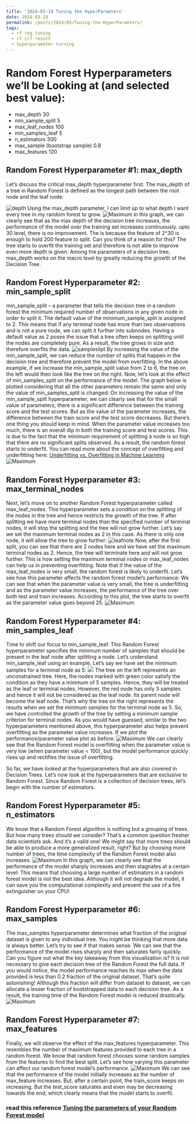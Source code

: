 ```yaml
---
title: '2024-03-19 Tuning the HyperParamters'
date: 2024-03-19
permalink: /posts/2024/03/Tuning-the-HyperParamters/
tags:
  - rf reg tuning
  - rf clf result
  - hyperparameter turning 
---
```


# Random Forest Hyperparameters we’ll be Looking at (and selected best value):
- max_depth  30
- min_sample_split 5
- max_leaf_nodes 100
- min_samples_leaf 5
- n_estimators 300
- max_sample (bootstrap sample) 0.8
- max_features 120

  
## Random Forest Hyperparameter #1: max_depth
Let’s discuss the critical max_depth hyperparameter first. The max_depth of a tree in Random Forest is defined as the longest path between the root node and the leaf node:

![depth](https://raw.githubusercontent.com/cliffordhu/cliffordhu.github.io/master/_posts/depth.png)
Using the max_depth parameter, I can limit up to what depth I want every tree in my random forest to grow.
![Maximum](https://raw.githubusercontent.com/cliffordhu/cliffordhu.github.io/master/_posts/Image-30-19-24/MaximumDepth.png)
in this graph, we can clearly see that as the max depth of the decision tree increases, the performance of the model over the training set increases continuously. upto 30 level, there is no improvement. The is because the feature of 2^30 is enough to hold 200 feature to split. 
Can you think of a reason for this? The tree starts to overfit the training set and therefore is not able to improve even more depth is given. 
Among the parameters of a decision tree, max_depth works on the macro level by greatly reducing the growth of the Decision Tree.

## Random Forest Hyperparameter #2: min_sample_split
min_sample_split – a parameter that tells the decision tree in a random forest the minimum required number of observations in any given node in order to split it.
The default value of the minimum_sample_split is assigned to 2. This means that if any terminal node has more than two observations and is not a pure node, we can split it further into subnodes.
Having a default value as 2 poses the issue that a tree often keeps on splitting until the nodes are completely pure. As a result, the tree grows in size and therefore overfits the data.
![sampleslipt](https://raw.githubusercontent.com/cliffordhu/cliffordhu.github.io/master/_posts/Image-30-19-24/split.webp)
By increasing the value of the min_sample_split, we can reduce the number of splits that happen in the decision tree and therefore prevent the model from overfitting. In the above example, if we increase the min_sample_split value from 2 to 6, the tree on the left would then look like the tree on the right.
Now, let’s look at the effect of min_samples_split on the performance of the model. The graph below is plotted considering that all the other parameters remain the same and only the value of min_samples_split is changed:
On increasing the value of the min_sample_split hyperparameter, we can clearly see that for the small value of parameters, there is a significant difference between the training score and the test scores. But as the value of the parameter increases, the difference between the train score and the test score decreases.
But there’s one thing you should keep in mind. When the parameter value increases too much, there is an overall dip in both the training score and test scores. This is due to the fact that the minimum requirement of splitting a node is so high that there are no significant splits observed. As a result, the random forest starts to underfit.
You can read more about the concept of overfitting and underfitting here:
[Underfitting vs. Overfitting in Machine Learning](https://www.analyticsvidhya.com/blog/2020/02/underfitting-overfitting-best-fitting-machine-learning/?utm_source=blog&utm_medium=beginners-guide-random-forest-hyperparameter-tuning)
![Maximum](https://raw.githubusercontent.com/cliffordhu/cliffordhu.github.io/master/_posts/Image-30-19-24/MinimumSampleSplit.png)

## Random Forest Hyperparameter #3: max_terminal_nodes
Next, let’s move on to another Random Forest hyperparameter called max_leaf_nodes. This hyperparameter sets a condition on the splitting of the nodes in the tree and hence restricts the growth of the tree. If after splitting we have more terminal nodes than the specified number of terminal nodes, it will stop the splitting and the tree will not grow further.
Let’s say we set the maximum terminal nodes as 2 in this case. As there is only one node, it will allow the tree to grow further:
![leafnote](https://raw.githubusercontent.com/cliffordhu/cliffordhu.github.io/master/_posts/Image-30-19-24/leafnode.webp)
Now, after the first split, you can see that there are 2 nodes here and we have set the maximum terminal nodes as 2. Hence, the tree will terminate here and will not grow further. This is how setting the maximum terminal nodes or max_leaf_nodes can help us in preventing overfitting.
Note that if the value of the max_leaf_nodes is very small, the random forest is likely to underfit. Let’s see how this parameter affects the random forest model’s performance:
We can see that when the parameter value is very small, the tree is underfitting and as the parameter value increases, the performance of the tree over both test and train increases. According to this plot, the tree starts to overfit as the parameter value goes beyond 25.
![Maximum](https://raw.githubusercontent.com/cliffordhu/cliffordhu.github.io/master/_posts/Image-30-19-24/max_leaf_nodes.png)

## Random Forest Hyperparameter #4: min_samples_leaf
Time to shift our focus to min_sample_leaf. This Random Forest hyperparameter specifies the minimum number of samples that should be present in the leaf node after splitting a node.
Let’s understand min_sample_leaf using an example. Let’s say we have set the minimum samples for a terminal node as 5:
![](https://raw.githubusercontent.com/cliffordhu/cliffordhu.github.io/master/_posts/Image-30-19-24/minsampleleaf.webp)
The tree on the left represents an unconstrained tree. Here, the nodes marked with green color satisfy the condition as they have a minimum of 5 samples. Hence, they will be treated as the leaf or terminal nodes.
However, the red node has only 3 samples and hence it will not be considered as the leaf node. Its parent node will become the leaf node. That’s why the tree on the right represents the results when we set the minimum samples for the terminal node as 5.
So, we have controlled the growth of the tree by setting a minimum sample criterion for terminal nodes. As you would have guessed, similar to the two hyperparameters mentioned above, this hyperparameter also helps prevent overfitting as the parameter value increases.
If we plot the performance/parameter value plot as before:
![Maximum](https://raw.githubusercontent.com/cliffordhu/cliffordhu.github.io/master/_posts/Image-30-19-24/MinimumSampleLeaf.png)
We can clearly see that the Random Forest model is overfitting when the parameter value is very low (when parameter value < 100), but the model performance quickly rises up and rectifies the issue of overfitting.

So far, we have looked at the hyperparameters that are also covered in Decision Trees. Let’s now look at the hyperparameters that are exclusive to Random Forest. Since Random Forest is a collection of decision trees, let’s begin with the number of estimators.

## Random Forest Hyperparameter #5: n_estimators
We know that a Random Forest algorithm is nothing but a grouping of trees. But how many trees should we consider? That’s a common question fresher data scientists ask. And it’s a valid one!
We might say that more trees should be able to produce a more generalized result, right? But by choosing more number of trees, the time complexity of the Random Forest model also increases.
![Maximum](https://raw.githubusercontent.com/cliffordhu/cliffordhu.github.io/master/_posts/Image-30-19-24/Nestimator.png)
In this graph, we can clearly see that the performance of the model sharply increases and then stagnates at a certain level:
This means that choosing a large number of estimators in a random forest model is not the best idea. Although it will not degrade the model, it can save you the computational complexity and prevent the use of a fire extinguisher on your CPU!

## Random Forest Hyperparameter #6: max_samples
The max_samples hyperparameter determines what fraction of the original dataset is given to any individual tree. You might be thinking that more data is always better. Let’s try to see if that makes sense.
We can see that the performance of the model rises sharply and then saturates fairly quickly. Can you figure out what the key takeaway from this visualization is?
It is not necessary to give each decision tree of the Random Forest the full data. If you would notice, the model performance reaches its max when the data provided is less than 0.2 fraction of the original dataset. That’s quite astonishing!
Although this fraction will differ from dataset to dataset, we can allocate a lesser fraction of bootstrapped data to each decision tree. As a result, the training time of the Random Forest model is reduced drastically.
![Maximum](https://raw.githubusercontent.com/cliffordhu/cliffordhu.github.io/master/_posts/Image-30-19-24/maximumsamples.png)

## Random Forest Hyperparameter #7: max_features
Finally, we will observe the effect of the max_features hyperparameter. This resembles the number of maximum features provided to each tree in a random forest.
We know that random forest chooses some random samples from the features to find the best split. Let’s see how varying this parameter can affect our random forest model’s performance.
![Maximum](https://raw.githubusercontent.com/cliffordhu/cliffordhu.github.io/master/_posts/Image-30-19-24/MaximumFeature.png)
We can see that the performance of the model initially increases as the number of max_feature increases. But, after a certain point, the train_score keeps on increasing. But the test_score saturates and even may be decreasing towards the end, which clearly means that the model starts to overfit.


### read this reference [Tuning the parameters of your Random Forest model](https://www.analyticsvidhya.com/blog/2020/03/beginners-guide-random-forest-hyperparameter-tuning/)

